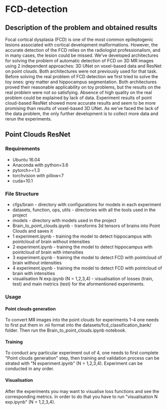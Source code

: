 # FCD-detection

## Description of the problem and obtained results

Focal cortical dysplasia (FCD) is one of the most common epileptogenic lesions associated with cortical development malformations. However, the accurate detection of the FCD relies on the radiologist professionalism, and in many cases, the lesion could be missed. We’ve developed architectures for solving the problem of automatic detection of FCD on 3D MR images using 2 independent approaches: 3D UNet on voxel-based data and ResNet on point clouds. Both architectures were not previously used for that task. Before solving the real problem of FCD detection we first tried to solve the toy ones: grey matter and hippocampus segmentation. Both architectures proved their reasonable applicability on toy problems, but the results on the real problem were not so satisfying. Absence of high quality on the real problem could be explained by lack of data. Experiment results of point cloud-based ResNet showed more accurate results and seem to be more promising than results of voxel-based 3D UNet. As we’ve faced the lack of the data problem, the only further development is to collect more data and rerun the experiments. 

## Point Clouds ResNet
### Requirements
* Ubuntu 16.04
* Anaconda with python=3.6
* pytorch>=1.3
* torchvision with pillow<7
* cuda=10.1
### File Structure
* cfgs/brain  - directory with configurations for models in each experiment
* datasets, function, ops, utils  - directories with all the tools used in the project
* models  - directory with models used in the project
* Brain_to_point_clouds.ipynb - transforms 3d tensors of brains into Point Clouds and saves it
* 1 experiment.ipynb - training the model to detect hippocampus with pointcloud of brain without intensities
* 2 experiment.ipynb - training the model to detect hippocampus with pointcloud of brain with intensities
* 3 experiment.ipynb - training the model to detect FCD with pointcloud of brain without intensities
* 4 experiment.ipynb - training the model to detect FCD with pointcloud of brain with intensities
* visualisation N exp.ipynb (N = 1,2,3,4) - visualisation of losses (train, test) and main metrics (test) for the aformentioned experiments.
### Usage
#### Point clouds generation
To convert MR images into the point clouds for experiments 1-4 one needs to first put them in .nii format into the datasets/fcd_classification_bank/ folder. Then run the Brain_to_point_clouds.ipynb notebook.
#### Training
To conduct any particular experiment out of 4, one needs to first complete "Point clouds generation" step, then training and validation process can be strated with "N experiment.ipynb" (N = 1,2,3,4). Experiment can be conducted in any order. 
#### Visualisation
After the experiments you may want to visualise loss functions and see the corresponding metrics. In order to do that you have to run "visualisation N exp.ipynb" (N = 1,2,3,4).


